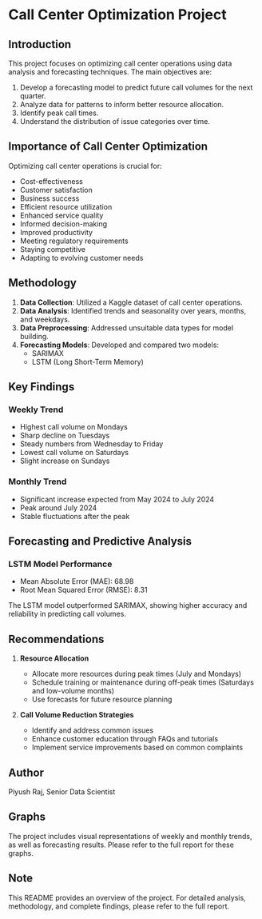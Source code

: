 # Call Center Optimization Project

## Introduction

This project focuses on optimizing call center operations using data analysis and forecasting techniques. The main objectives are:

1. Develop a forecasting model to predict future call volumes for the next quarter.
2. Analyze data for patterns to inform better resource allocation.
3. Identify peak call times.
4. Understand the distribution of issue categories over time.

## Importance of Call Center Optimization

Optimizing call center operations is crucial for:
- Cost-effectiveness
- Customer satisfaction
- Business success
- Efficient resource utilization
- Enhanced service quality
- Informed decision-making
- Improved productivity
- Meeting regulatory requirements
- Staying competitive
- Adapting to evolving customer needs

## Methodology

1. **Data Collection**: Utilized a Kaggle dataset of call center operations.
2. **Data Analysis**: Identified trends and seasonality over years, months, and weekdays.
3. **Data Preprocessing**: Addressed unsuitable data types for model building.
4. **Forecasting Models**: Developed and compared two models:
   - SARIMAX
   - LSTM (Long Short-Term Memory)

## Key Findings

### Weekly Trend
- Highest call volume on Mondays
- Sharp decline on Tuesdays
- Steady numbers from Wednesday to Friday
- Lowest call volume on Saturdays
- Slight increase on Sundays

### Monthly Trend
- Significant increase expected from May 2024 to July 2024
- Peak around July 2024
- Stable fluctuations after the peak

## Forecasting and Predictive Analysis

### LSTM Model Performance
- Mean Absolute Error (MAE): 68.98
- Root Mean Squared Error (RMSE): 8.31

The LSTM model outperformed SARIMAX, showing higher accuracy and reliability in predicting call volumes.

## Recommendations

1. **Resource Allocation**
   - Allocate more resources during peak times (July and Mondays)
   - Schedule training or maintenance during off-peak times (Saturdays and low-volume months)
   - Use forecasts for future resource planning

2. **Call Volume Reduction Strategies**
   - Identify and address common issues
   - Enhance customer education through FAQs and tutorials
   - Implement service improvements based on common complaints

## Author
Piyush Raj, Senior Data Scientist

## Graphs
The project includes visual representations of weekly and monthly trends, as well as forecasting results. Please refer to the full report for these graphs.

## Note
This README provides an overview of the project. For detailed analysis, methodology, and complete findings, please refer to the full report.
